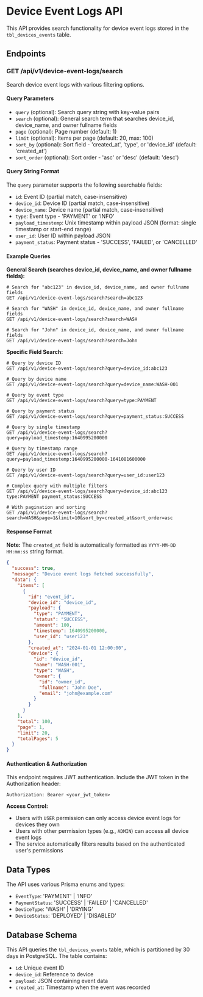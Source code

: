 # Device Event Logs API

This API provides search functionality for device event logs stored in the `tbl_devices_events` table.

## Endpoints

### GET /api/v1/device-event-logs/search

Search device event logs with various filtering options.

#### Query Parameters

- `query` (optional): Search query string with key-value pairs
- `search` (optional): General search term that searches device_id, device_name, and owner fullname fields
- `page` (optional): Page number (default: 1)
- `limit` (optional): Items per page (default: 20, max: 100)
- `sort_by` (optional): Sort field - 'created_at', 'type', or 'device_id' (default: 'created_at')
- `sort_order` (optional): Sort order - 'asc' or 'desc' (default: 'desc')

#### Query String Format

The `query` parameter supports the following searchable fields:

- `id`: Event ID (partial match, case-insensitive)
- `device_id`: Device ID (partial match, case-insensitive)
- `device_name`: Device name (partial match, case-insensitive)
- `type`: Event type - 'PAYMENT' or 'INFO'
- `payload_timestemp`: Unix timestamp within payload JSON (format: single timestamp or start-end range)
- `user_id`: User ID within payload JSON
- `payment_status`: Payment status - 'SUCCESS', 'FAILED', or 'CANCELLED'

#### Example Queries

**General Search (searches device_id, device_name, and owner fullname fields):**
```
# Search for "abc123" in device_id, device_name, and owner fullname fields
GET /api/v1/device-event-logs/search?search=abc123

# Search for "WASH" in device_id, device_name, and owner fullname fields
GET /api/v1/device-event-logs/search?search=WASH

# Search for "John" in device_id, device_name, and owner fullname fields
GET /api/v1/device-event-logs/search?search=John
```

**Specific Field Search:**
```
# Query by device ID
GET /api/v1/device-event-logs/search?query=device_id:abc123

# Query by device name
GET /api/v1/device-event-logs/search?query=device_name:WASH-001

# Query by event type
GET /api/v1/device-event-logs/search?query=type:PAYMENT

# Query by payment status
GET /api/v1/device-event-logs/search?query=payment_status:SUCCESS

# Query by single timestamp
GET /api/v1/device-event-logs/search?query=payload_timestemp:1640995200000

# Query by timestamp range
GET /api/v1/device-event-logs/search?query=payload_timestemp:1640995200000-1641081600000

# Query by user ID
GET /api/v1/device-event-logs/search?query=user_id:user123

# Complex query with multiple filters
GET /api/v1/device-event-logs/search?query=device_id:abc123 type:PAYMENT payment_status:SUCCESS

# With pagination and sorting
GET /api/v1/device-event-logs/search?search=WASH&page=1&limit=10&sort_by=created_at&sort_order=asc
```

#### Response Format

**Note:** The `created_at` field is automatically formatted as `YYYY-MM-DD HH:mm:ss` string format.

```json
{
  "success": true,
  "message": "Device event logs fetched successfully",
  "data": {
    "items": [
      {
        "id": "event_id",
        "device_id": "device_id",
        "payload": {
          "type": "PAYMENT",
          "status": "SUCCESS",
          "amount": 100,
          "timestemp": 1640995200000,
          "user_id": "user123"
        },
        "created_at": "2024-01-01 12:00:00",
        "device": {
          "id": "device_id",
          "name": "WASH-001",
          "type": "WASH",
          "owner": {
            "id": "owner_id",
            "fullname": "John Doe",
            "email": "john@example.com"
          }
        }
      }
    ],
    "total": 100,
    "page": 1,
    "limit": 20,
    "totalPages": 5
  }
}
```

#### Authentication & Authorization

This endpoint requires JWT authentication. Include the JWT token in the Authorization header:

```
Authorization: Bearer <your_jwt_token>
```

**Access Control:**
- Users with `USER` permission can only access device event logs for devices they own
- Users with other permission types (e.g., `ADMIN`) can access all device event logs
- The service automatically filters results based on the authenticated user's permissions

## Data Types

The API uses various Prisma enums and types:

- `EventType`: 'PAYMENT' | 'INFO'
- `PaymentStatus`: 'SUCCESS' | 'FAILED' | 'CANCELLED'
- `DeviceType`: 'WASH' | 'DRYING'
- `DeviceStatus`: 'DEPLOYED' | 'DISABLED'

## Database Schema

This API queries the `tbl_devices_events` table, which is partitioned by 30 days in PostgreSQL. The table contains:

- `id`: Unique event ID
- `device_id`: Reference to device
- `payload`: JSON containing event data
- `created_at`: Timestamp when the event was recorded
